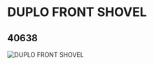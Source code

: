 # DUPLO FRONT SHOVEL
## 40638
![DUPLO FRONT SHOVEL](https://lc-www-live-s.legocdn.com/media/bricks/5/2/4153494.jpg)